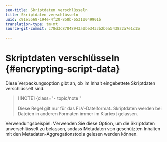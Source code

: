 ```yaml
---
seo-title: Skriptdaten verschlüsseln
title: Skriptdaten verschlüsseln
uuid: c91e5568-194e-4f20-858b-65310049901b
translation-type: tm+mt
source-git-commit: c78d3c87848943a0be3433b2b6a543822a7e1c15

---
```



# Skriptdaten verschlüsseln {#encrypting-script-data}

Diese Verpackungsoption gibt an, ob im Inhalt eingebettete Skriptdaten verschlüsselt sind.

>[!NOTE] {class=&quot;- topic/note &quot;
>
>Diese Regel gilt nur für das FLV-Dateiformat. Skriptdaten werden bei Dateien in anderen Formaten immer im Klartext gelassen.

Verwendungsbeispiel: Verwenden Sie diese Option, um die Skriptdaten unverschlüsselt zu belassen, sodass Metadaten von geschützten Inhalten mit den Metadaten-Aggregationstools gelesen werden können.
